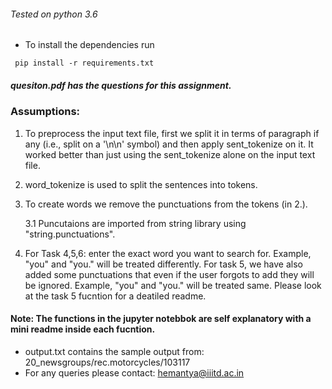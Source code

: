 ###### Tested on python 3.6

- To install the dependencies run
```
 pip install -r requirements.txt
```

##### quesiton.pdf has the questions for this assignment.
### Assumptions: 
1. To preprocess the input text file, first we split it in terms of paragraph if any (i.e., split on a '\n\n' symbol) and then apply sent\_tokenize on it. It worked better than just using the sent\_tokenize alone on the input text file.

2. word\_tokenize is used to split the sentences into tokens.

3. To create words we remove the punctuations from the tokens (in 2.).

	3.1 Puncutaions are imported from string library using "string.punctuations". 

4. For Task 4,5,6: enter the exact word you want to search for. Example, "you" and "you." will be treated differently. For task 5, we have also added some punctuations that even if the user forgots to add they will be ignored. Example, "you" and "you." will be treated same. Please look at the task 5 fucntion for a deatiled readme.
 

#### Note: The functions in the jupyter notebbok are self explanatory with a mini readme inside each fucntion.

- output.txt contains the sample output from: 20\_newsgroups/rec.motorcycles/103117
- For any queries please contact: hemantya@iiitd.ac.in

